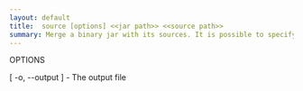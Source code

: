 ```yaml
---
layout: default
title:  source [options] <<jar path>> <<source path>>
summary: Merge a binary jar with its sources. It is possible to specify source path 
---
```

   

OPTIONS

   [ -o, --output <string> ]  - The output file